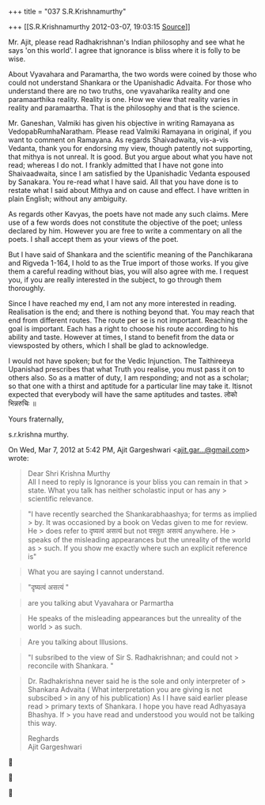 +++
title = "037 S.R.Krishnamurthy"

+++
[[S.R.Krishnamurthy	2012-03-07, 19:03:15 [Source](https://groups.google.com/g/bvparishat/c/XgnIvVXr-lM)]]



Mr. Ajit, please read Radhakrishnan's Indian philosophy and see what he says 'on this world'. I agree that ignorance is bliss where it is folly to be wise.



About Vyavahara and Paramartha, the two words were coined by those who could not understand Shankara or the Upanishadic Advaita. For those who understand there are no two truths, one vyavaharika reality and one paramaarthika reality. Reality is one. How we view that reality varies in reality and paramaartha. That is the philosophy and that is the science.



Mr. Ganeshan, Valmiki has given his objective in writing Ramayana as VedopabRumhaNaratham. Please read Valmiki Ramayana in original, if you want to comment on Ramayana. As regards Shaivadwaita, vis-a-vis Vedanta, thank you for endorsing my view, though patently not supporting, that mithya is not unreal. It is good. But you argue about what you have not read; whereas I do not. I frankly admitted that I have not gone into Shaivaadwaita, since I am satisfied by the Upanishadic Vedanta espoused by Sanakara. You re-read what I have said. All that you have done is to restate what I said about Mithya and on cause and effect. I have written in plain English; without any ambiguity.



As regards other Kavyas, the poets have not made any such claims. Mere use of a few words does not constitute the objective of the poet; unless declared by him. However you are free to write a commentary on all the poets. I shall accept them as your views of the poet.



But I have said of Shankara and the scientific meaning of the Panchikarana and Rigveda 1-164, I hold to as the True import of those works. If you give them a careful reading without bias, you will also agree with me. I request you, if you are really interested in the subject, to go through them thoroughly.



Since I have reached my end, I am not any more interested in reading. Realisation is the end; and there is nothing beyond that. You may reach that end from different routes. The route per se is not important. Reaching the goal is important. Each has a right to choose his route according to his ability and taste. However at times, I stand to benefit from the data or viewsposted by others, which I shall be glad to acknowledge.



I would not have spoken; but for the Vedic Injunction. The Taithireeya Upanishad prescribes that what Truth you realise, you must pass it on to others also. So as a matter of duty, I am responding; and not as a scholar; so that one with a thirst and aptitude for a particular line may take it. Itisnot expected that everybody will have the same aptitudes and tastes. लोको भिन्नरुचिः ॥



Yours fraternally,

s.r.krishna murthy.





On Wed, Mar 7, 2012 at 5:42 PM, Ajit Gargeshwari \<[ajit.gar...@gmail.com]()\> wrote:  

> Dear Shri Krishna Murthy  
> All I need to reply is Ignorance is your bliss you can remain in that > state. What you talk has neither scholastic input or has any > scientific relevance.

> 
> >   
>   
> "I have recently searched the Shankarabhaashya; for terms as implied > by. It was occasioned by a book on Vedas given to me for review. He > does refer to दृष्यत्वं असत्यं but not वस्तुतः असत्यं anywhere. He > speaks of the misleading appearances but the unreality of the world as > such. If you show me exactly where such an explicit reference is"  
>   
>   
> > 

> What you are saying I cannot understand.

> 
> >   
>   
> "दृष्यत्वं असत्यं "  
> > 

> are you talking abut Vyavahara or Parmartha

> 
> >   
>   
> He speaks of the misleading appearances but the unreality of the world > as such.  
>   
> > 

> Are you talking about Illusions.

> 
> >   
>   
> "I subsribed to the view of Sir S. Radhakrishnan; and could not > reconcile with Shankara. "  
>   
> > 

> Dr. Radhakrishna never said he is the sole and only interpreter of > Shankara Advaita ( What interpretation you are giving is not subscibed > in any of his publication) As I I have said earlier please read > primary texts of Shankara. I hope you have read Adhyasaya Bhashya. If > you have read and understood you would not be talking this way.  
>   
> Reghards  
> Ajit Gargeshwari  
>   
>   
> > 
> > 







